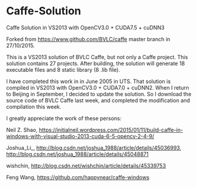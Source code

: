 # Caffe-Solution
Caffe Solution in VS2013 with OpenCV3.0 + CUDA7.5 + cuDNN3 

Forked from https://www.github.com/BVLC/caffe master branch in 27/10/2015.

This is a VS2013 solution of BVLC Caffe, but not only a Caffe project. This solution contains 27 projects. After building, the solution will generate 18 executable files and 8 static library (8 .lib file).

I have completed this work in in June 2005 in UTS. That solution is compiled in VS2013 with OpenCV3.0 + CUDA7.0 + cuDNN2. When I return to Beijing in September, I decided to update the solution. So I download the source code of BVLC Caffe last week, and completed the modification and compilation this week.

I greatly appreciate the work of these persons:

Neil Z. Shao, https://initialneil.wordpress.com/2015/01/11/build-caffe-in-windows-with-visual-studio-2013-cuda-6-5-opencv-2-4-9/

Joshua_Li_, http://blog.csdn.net/joshua_1988/article/details/45036993, http://blog.csdn.net/joshua_1988/article/details/45048871

wishchin, http://blog.csdn.net/wishchin/article/details/45339753

Feng Wang, https://github.com/happynear/caffe-windows


